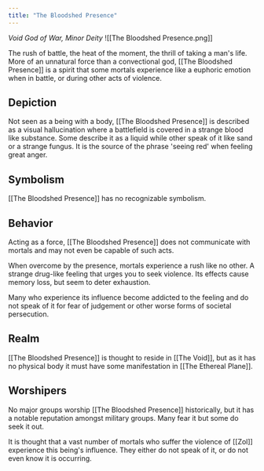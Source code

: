 ```yaml
---
title: "The Bloodshed Presence"
---
```

*Void God of War, Minor Deity*
![[The Bloodshed Presence.png]]

The rush of battle, the heat of the moment, the thrill of taking a man's life. More of an unnatural force than a convectional god, [[The Bloodshed Presence]] is a spirit that some mortals experience like a euphoric emotion when in battle, or during other acts of violence.

## Depiction
Not seen as a being with a body, [[The Bloodshed Presence]] is described as a visual hallucination where a battlefield is covered in a strange blood like substance. Some describe it as a liquid while other speak of it like sand or a strange fungus. It is the source of the phrase 'seeing red' when feeling great anger.

## Symbolism
[[The Bloodshed Presence]] has no recognizable symbolism.

## Behavior
Acting as a force, [[The Bloodshed Presence]] does not communicate with mortals and may not even be capable of such acts.

When overcome by the presence, mortals experience a rush like no other. A strange drug-like feeling that urges you to seek violence. Its effects cause memory loss, but seem to deter exhaustion.

Many who experience its influence become addicted to the feeling and do not speak of it for fear of judgement or other worse forms of societal persecution.

## Realm
[[The Bloodshed Presence]] is thought to reside in [[The Void]], but as it has no physical body it must have some manifestation in [[The Ethereal Plane]].

## Worshipers
No major groups worship [[The Bloodshed Presence]] historically, but it has a notable reputation amongst military groups. Many fear it but some do seek it out.

It is thought that a vast number of mortals who suffer the violence of [[Zol]] experience this being's influence. They either do not speak of it, or do not even know it is occurring.